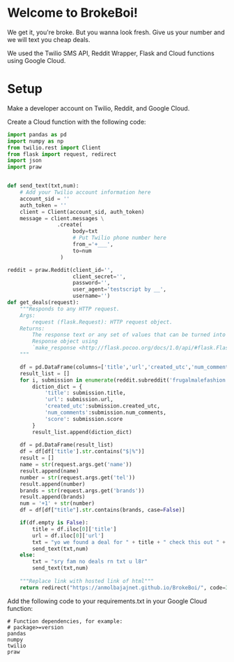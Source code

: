 # Welcome to BrokeBoi!

We get it, you're broke. But you wanna look fresh. Give us your number and we will text you cheap deals. 

We used the Twilio SMS API, Reddit Wrapper, Flask and Cloud functions using Google Cloud.


# Setup

Make a developer account on Twilio, Reddit, and Google Cloud. 

Create a Cloud function with the following code:
```python
import pandas as pd
import numpy as np
from twilio.rest import Client
from flask import request, redirect 
import json
import praw


def send_text(txt,num):
	# Add your Twilio account information here
    account_sid = ''
    auth_token = ''
    client = Client(account_sid, auth_token)
    message = client.messages \
                .create(
                     body=txt
                     # Put Twilio phone number here
                     from_='+___',
                     to=num
                 )

reddit = praw.Reddit(client_id='',
                     client_secret='',
                     password='',
                     user_agent='testscript by __',
                     username='')
def get_deals(request):
    """Responds to any HTTP request.
    Args:
        request (flask.Request): HTTP request object.
    Returns:
        The response text or any set of values that can be turned into a
        Response object using
        `make_response <http://flask.pocoo.org/docs/1.0/api/#flask.Flask.make_response>`.
    """

    df = pd.DataFrame(columns=['title','url','created_utc','num_comments','score','F'])
    result_list = []
    for i, submission in enumerate(reddit.subreddit('frugalmalefashion').hot(limit=30)):
        diction_dict = {
            'title': submission.title,
            'url': submission.url,
            'created_utc':submission.created_utc,
            'num_comments':submission.num_comments,
            'score': submission.score
        }
        result_list.append(diction_dict)
        
    df = pd.DataFrame(result_list)
    df = df[df['title'].str.contains("$|%")]
    result = []
    name = str(request.args.get('name'))
    result.append(name)
    number = str(request.args.get('tel'))
    result.append(number)
    brands = str(request.args.get('brands'))
    result.append(brands)
    num = '+1' + str(number)
    df = df[df["title"].str.contains(brands, case=False)]   

    if(df.empty is False):
        title = df.iloc[0]['title']
        url = df.iloc[0]['url']
        txt = "yo we found a deal for " + title + " check this out " + url
        send_text(txt,num)
    else:
        txt = "sry fam no deals rn txt u l8r"
        send_text(txt,num)
    
    """Replace link with hosted link of html"""
    return redirect("https://anmolbajajnet.github.io/BrokeBoi/", code=302)
```

Add the following code to your requirements.txt in your Google Cloud function:
```
# Function dependencies, for example:
# package>=version
pandas
numpy
twilio
praw
```
